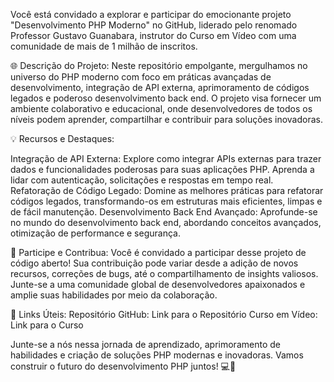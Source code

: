 Você está convidado a explorar e participar do emocionante projeto "Desenvolvimento PHP Moderno" no GitHub, liderado pelo renomado Professor Gustavo Guanabara, instrutor do Curso em Vídeo com uma comunidade de mais de 1 milhão de inscritos.

🌐 Descrição do Projeto:
Neste repositório empolgante, mergulhamos no universo do PHP moderno com foco em práticas avançadas de desenvolvimento, integração de API externa, aprimoramento de códigos legados e poderoso desenvolvimento back end. O projeto visa fornecer um ambiente colaborativo e educacional, onde desenvolvedores de todos os níveis podem aprender, compartilhar e contribuir para soluções inovadoras.

💡 Recursos e Destaques:

Integração de API Externa: Explore como integrar APIs externas para trazer dados e funcionalidades poderosas para suas aplicações PHP. Aprenda a lidar com autenticação, solicitações e respostas em tempo real.
 Refatoração de Código Legado: Domine as melhores práticas para refatorar códigos legados, transformando-os em estruturas mais eficientes, limpas e de fácil manutenção.
 Desenvolvimento Back End Avançado: Aprofunde-se no mundo do desenvolvimento back end, abordando conceitos avançados, otimização de performance e segurança.

🤝 Participe e Contribua:
Você é convidado a participar desse projeto de código aberto! Sua contribuição pode variar desde a adição de novos recursos, correções de bugs, até o compartilhamento de insights valiosos. Junte-se a uma comunidade global de desenvolvedores apaixonados e amplie suas habilidades por meio da colaboração.

🔗 Links Úteis:
    Repositório GitHub: Link para o Repositório
    Curso em Vídeo: Link para o Curso

Junte-se a nós nessa jornada de aprendizado, aprimoramento de habilidades e criação de soluções PHP modernas e inovadoras. Vamos construir o futuro do desenvolvimento PHP juntos! 💻🌟
